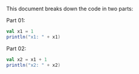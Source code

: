 This document breaks down the code in two parts:

Part 01:

```{.scala computationTreeId="a" pipe="scala_script"}
val x1 = 1
println("x1: " + x1)
```

Part 02:

```{.scala computationTreeId="a" pipe="scala_script"}
val x2 = x1 + 1
println("x2: " + x2)
```
